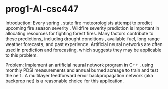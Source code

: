 # prog1-AI-csc447
Introduction: 
  Every spring ,  state  fire meteorologists attempt to predict  upcoming  fire season severity . Wildfire  severity  prediction  is  important  in  allocating  resources  for  fighting  forest  fires.  Many  factors  contribute to these predictions, including  drought conditions , available fuel, long  range weather  forecasts,  and  past  experience.  Artificial  neural  networks  are  often  used  in  prediction  and  forecasting, which suggests they may be applicable to this problem. 


Problem:
  Implement an artificial neural network program in C++ , using monthly PDSI measurements and  annual  burned acreage to train and test the ne t .  A multilayer feedforward error backpropagation  network (aka backprop net) is a reasonable choice for this application.
